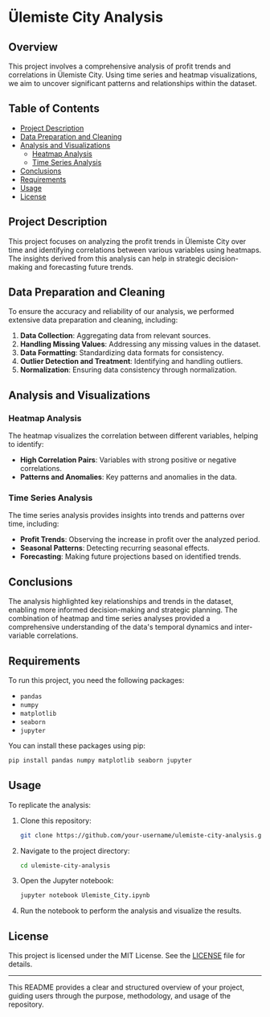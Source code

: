 # Ülemiste City Analysis

## Overview

This project involves a comprehensive analysis of profit trends and correlations in Ülemiste City. Using time series and heatmap visualizations, we aim to uncover significant patterns and relationships within the dataset.

## Table of Contents

- [Project Description](#project-description)
- [Data Preparation and Cleaning](#data-preparation-and-cleaning)
- [Analysis and Visualizations](#analysis-and-visualizations)
  - [Heatmap Analysis](#heatmap-analysis)
  - [Time Series Analysis](#time-series-analysis)
- [Conclusions](#conclusions)
- [Requirements](#requirements)
- [Usage](#usage)
- [License](#license)

## Project Description

This project focuses on analyzing the profit trends in Ülemiste City over time and identifying correlations between various variables using heatmaps. The insights derived from this analysis can help in strategic decision-making and forecasting future trends.

## Data Preparation and Cleaning

To ensure the accuracy and reliability of our analysis, we performed extensive data preparation and cleaning, including:

1. **Data Collection**: Aggregating data from relevant sources.
2. **Handling Missing Values**: Addressing any missing values in the dataset.
3. **Data Formatting**: Standardizing data formats for consistency.
4. **Outlier Detection and Treatment**: Identifying and handling outliers.
5. **Normalization**: Ensuring data consistency through normalization.

## Analysis and Visualizations

### Heatmap Analysis

The heatmap visualizes the correlation between different variables, helping to identify:

- **High Correlation Pairs**: Variables with strong positive or negative correlations.
- **Patterns and Anomalies**: Key patterns and anomalies in the data.

### Time Series Analysis

The time series analysis provides insights into trends and patterns over time, including:

- **Profit Trends**: Observing the increase in profit over the analyzed period.
- **Seasonal Patterns**: Detecting recurring seasonal effects.
- **Forecasting**: Making future projections based on identified trends.

## Conclusions

The analysis highlighted key relationships and trends in the dataset, enabling more informed decision-making and strategic planning. The combination of heatmap and time series analyses provided a comprehensive understanding of the data's temporal dynamics and inter-variable correlations.

## Requirements

To run this project, you need the following packages:

- `pandas`
- `numpy`
- `matplotlib`
- `seaborn`
- `jupyter`

You can install these packages using pip:

```bash
pip install pandas numpy matplotlib seaborn jupyter
```

## Usage

To replicate the analysis:

1. Clone this repository:

    ```bash
    git clone https://github.com/your-username/ulemiste-city-analysis.git
    ```

2. Navigate to the project directory:

    ```bash
    cd ulemiste-city-analysis
    ```

3. Open the Jupyter notebook:

    ```bash
    jupyter notebook Ulemiste_City.ipynb
    ```

4. Run the notebook to perform the analysis and visualize the results.

## License

This project is licensed under the MIT License. See the [LICENSE](LICENSE) file for details.

---

This README provides a clear and structured overview of your project, guiding users through the purpose, methodology, and usage of the repository.
